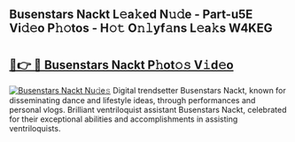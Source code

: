 ## Busenstars Nackt L𝚎a𝚔ed N𝚞𝚍e - Part-u5E Vi𝚍𝚎o P𝚑𝚘tos - H𝚘𝚝 O𝚗𝚕yf𝚊ns L𝚎a𝚔s W4KEG

# <h2><a href="http://kfdb788.oniu.top/?m=Busenstars+Nackt">🔗👉 🔴 Busenstars Nackt P𝚑ot𝚘𝚜 V𝚒d𝚎o</a></h2>

[![Busenstars Nackt Nu𝚍e𝚜](https://i.imgur.com/0qMVB7G.gif)](http://kfdb788.oniu.top/?m=Busenstars+Nackt)
Digital trendsetter Busenstars Nackt, known for disseminating dance and lifestyle ideas, through performances and personal vlogs. Brilliant ventriloquist assistant Busenstars Nackt, celebrated for their exceptional abilities and accomplishments in assisting ventriloquists.  
